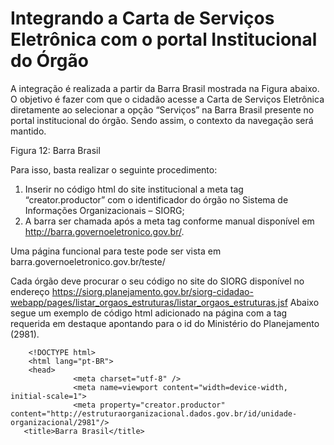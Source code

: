 # Integrando a Carta de Serviços Eletrônica com o portal Institucional do Órgão

A integração é realizada a partir da Barra Brasil mostrada na Figura abaixo. O objetivo é fazer com que o cidadão acesse a Carta de Serviços Eletrônica diretamente ao selecionar a opção “Serviços” na Barra Brasil presente no portal institucional do órgão. Sendo assim, o contexto da navegação será mantido.

Figura 12: Barra Brasil

Para isso, basta realizar o seguinte procedimento:

1. Inserir no código html do site institucional a meta tag “creator.productor” com o identificador do órgão no Sistema de Informações Organizacionais – SIORG;
2. A barra ser chamada após a meta tag conforme manual disponível em http://barra.governoeletronico.gov.br/.

Uma página funcional para teste pode ser vista em barra.governoeletronico.gov.br/teste/

Cada órgão deve procurar o seu código no site do SIORG disponível no endereço https://siorg.planejamento.gov.br/siorg-cidadao-webapp/pages/listar_orgaos_estruturas/listar_orgaos_estruturas.jsf Abaixo segue um exemplo de código html adicionado na página com a tag requerida em destaque apontando para o id do Ministério do Planejamento (2981).

        <!DOCTYPE html>
        <html lang="pt-BR">
        <head>
                  <meta charset="utf-8" />
                  <meta name=viewport content="width=device-width, initial-scale=1">
                  <meta property="creator.productor" content="http://estruturaorganizacional.dados.gov.br/id/unidade-organizacional/2981"/>
       <title>Barra Brasil</title>